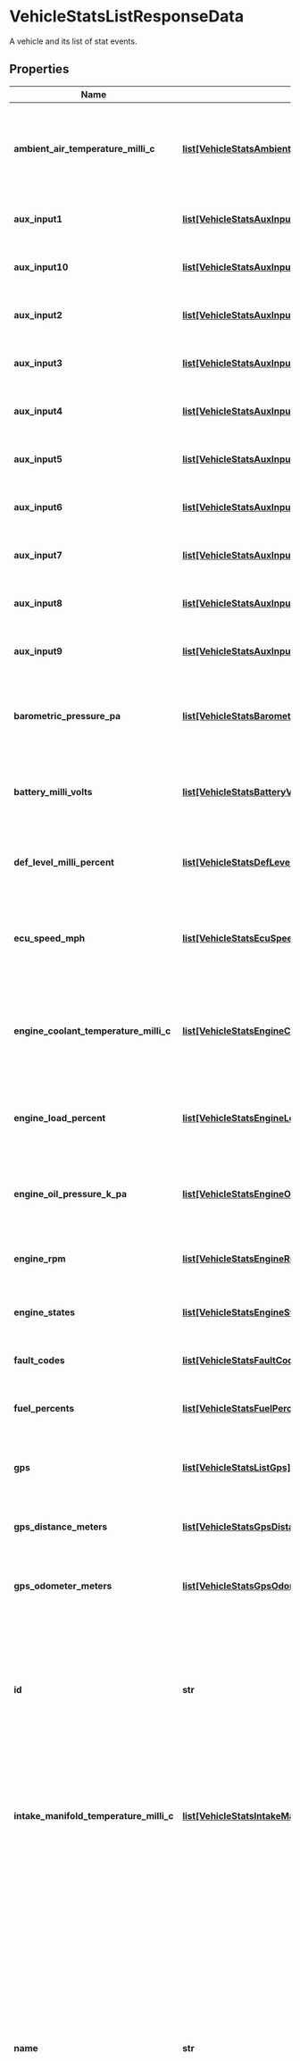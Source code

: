 # VehicleStatsListResponseData

A vehicle and its list of stat events.
## Properties
Name | Type | Description | Notes
------------ | ------------- | ------------- | -------------
**ambient_air_temperature_milli_c** | [**list[VehicleStatsAmbientAirTempMilliCWithDecoration]**](VehicleStatsAmbientAirTempMilliCWithDecoration.md) | A list of ambient air temperature readings in millidegree Celsius for the given vehicle. | [optional] 
**aux_input1** | [**list[VehicleStatsAuxInputWithDecoration]**](VehicleStatsAuxInputWithDecoration.md) | A list of auxiliary equipment states. | [optional] 
**aux_input10** | [**list[VehicleStatsAuxInputWithDecoration]**](VehicleStatsAuxInputWithDecoration.md) | A list of auxiliary equipment states. | [optional] 
**aux_input2** | [**list[VehicleStatsAuxInputWithDecoration]**](VehicleStatsAuxInputWithDecoration.md) | A list of auxiliary equipment states. | [optional] 
**aux_input3** | [**list[VehicleStatsAuxInputWithDecoration]**](VehicleStatsAuxInputWithDecoration.md) | A list of auxiliary equipment states. | [optional] 
**aux_input4** | [**list[VehicleStatsAuxInputWithDecoration]**](VehicleStatsAuxInputWithDecoration.md) | A list of auxiliary equipment states. | [optional] 
**aux_input5** | [**list[VehicleStatsAuxInputWithDecoration]**](VehicleStatsAuxInputWithDecoration.md) | A list of auxiliary equipment states. | [optional] 
**aux_input6** | [**list[VehicleStatsAuxInputWithDecoration]**](VehicleStatsAuxInputWithDecoration.md) | A list of auxiliary equipment states. | [optional] 
**aux_input7** | [**list[VehicleStatsAuxInputWithDecoration]**](VehicleStatsAuxInputWithDecoration.md) | A list of auxiliary equipment states. | [optional] 
**aux_input8** | [**list[VehicleStatsAuxInputWithDecoration]**](VehicleStatsAuxInputWithDecoration.md) | A list of auxiliary equipment states. | [optional] 
**aux_input9** | [**list[VehicleStatsAuxInputWithDecoration]**](VehicleStatsAuxInputWithDecoration.md) | A list of auxiliary equipment states. | [optional] 
**barometric_pressure_pa** | [**list[VehicleStatsBarometricPressurePaWithDecoration]**](VehicleStatsBarometricPressurePaWithDecoration.md) | A list of barometric pressure readings in pascals for the given vehicle. | [optional] 
**battery_milli_volts** | [**list[VehicleStatsBatteryVoltageWithDecoration]**](VehicleStatsBatteryVoltageWithDecoration.md) | A list of battery levels in milliVolts for the given vehicle. | [optional] 
**def_level_milli_percent** | [**list[VehicleStatsDefLevelMilliPercentWithDecoration]**](VehicleStatsDefLevelMilliPercentWithDecoration.md) | A list of DEF level milli percentage readings for the given vehicle. | [optional] 
**ecu_speed_mph** | [**list[VehicleStatsEcuSpeedMphWithDecoration]**](VehicleStatsEcuSpeedMphWithDecoration.md) | A list of the speeds of the vehicle in miles per hour, as reported by the ECU. | [optional] 
**engine_coolant_temperature_milli_c** | [**list[VehicleStatsEngineCoolantTempMilliCWithDecoration]**](VehicleStatsEngineCoolantTempMilliCWithDecoration.md) | A list of engine coolant temperature readings in millidegree Celsius for the given vehicle. | [optional] 
**engine_load_percent** | [**list[VehicleStatsEngineLoadPercentWithDecoration]**](VehicleStatsEngineLoadPercentWithDecoration.md) | A list of engine load percentage readings for the given vehicle. | [optional] 
**engine_oil_pressure_k_pa** | [**list[VehicleStatsEngineOilPressureKPaWithDecoration]**](VehicleStatsEngineOilPressureKPaWithDecoration.md) | A list of engine oil pressure readings in kilopascals for the given vehicle. | [optional] 
**engine_rpm** | [**list[VehicleStatsEngineRpmWithDecoration]**](VehicleStatsEngineRpmWithDecoration.md) | A list engine RPM values for the given vehicle. | [optional] 
**engine_states** | [**list[VehicleStatsEngineStateWithDecoration]**](VehicleStatsEngineStateWithDecoration.md) | A list of engine state events for the given vehicle. | [optional] 
**fault_codes** | [**list[VehicleStatsFaultCodesWithDecoration]**](VehicleStatsFaultCodesWithDecoration.md) | A list of engine fault codes. | [optional] 
**fuel_percents** | [**list[VehicleStatsFuelPercentWithDecoration]**](VehicleStatsFuelPercentWithDecoration.md) | A list of fuel percentage readings for the given vehicle. | [optional] 
**gps** | [**list[VehicleStatsListGps]**](VehicleStatsListGps.md) | A list of GPS location events for the given vehicles. | [optional] 
**gps_distance_meters** | [**list[VehicleStatsGpsDistanceMetersWithDecoration]**](VehicleStatsGpsDistanceMetersWithDecoration.md) | A list of GPS distance events for the given vehicle. | [optional] 
**gps_odometer_meters** | [**list[VehicleStatsGpsOdometerMetersWithDecoration]**](VehicleStatsGpsOdometerMetersWithDecoration.md) | A list of GPS odometer events for the given vehicle. | [optional] 
**id** | **str** | The unique Samsara ID of the Vehicle. This is automatically generated when the Vehicle object is created. It cannot be changed. | [optional] 
**intake_manifold_temperature_milli_c** | [**list[VehicleStatsIntakeManifoldTempMilliCWithDecoration]**](VehicleStatsIntakeManifoldTempMilliCWithDecoration.md) | A list of intake manifold temperature readings in millidegree Celsius for the given vehicle. | [optional] 
**name** | **str** | The human-readable name of the Vehicle. This is set by a fleet administrator and will appear in both Samsara’s cloud dashboard as well as the Samsara Driver mobile app. **By default**, this name is the serial number of the Samsara Vehicle Gateway. It can be set or updated through the Samsara Dashboard or through the API at any time. | [optional] 
**nfc_card_scans** | [**list[VehicleStatsNfcCardScanWithDecoration]**](VehicleStatsNfcCardScanWithDecoration.md) | A list of NFC cards that were scanned for the given vehicles. | [optional] 
**obd_engine_seconds** | [**list[VehicleStatsObdEngineSecondsWithDecoration]**](VehicleStatsObdEngineSecondsWithDecoration.md) | A list of OBD engine seconds readings for the given vehicle. | [optional] 
**obd_odometer_meters** | [**list[VehicleStatsObdOdometerMetersWithDecoration]**](VehicleStatsObdOdometerMetersWithDecoration.md) | A list of OBD odometer readings for the given vehicle. | [optional] 
**synthetic_engine_seconds** | [**list[VehicleStatsListSyntheticEngineSeconds]**](VehicleStatsListSyntheticEngineSeconds.md) | A list of synthetic engine seconds values. | [optional] 

[[Back to Model list]](../README.md#documentation-for-models) [[Back to API list]](../README.md#documentation-for-api-endpoints) [[Back to README]](../README.md)


